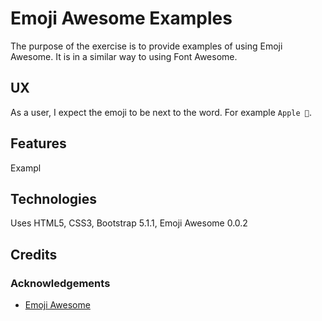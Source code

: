 # Emoji Awesome Examples

The purpose of the exercise is to provide examples of using Emoji Awesome.  It is in a similar way to
using Font Awesome.

## UX

As a user, I expect the emoji to be next to the word. For example `Apple 🍏`.

## Features

Exampl

## Technologies

Uses HTML5, CSS3, Bootstrap 5.1.1, Emoji Awesome 0.0.2


## Credits

### Acknowledgements

- [Emoji Awesome](https://ziishaned.github.io/emoji-awesome/)
